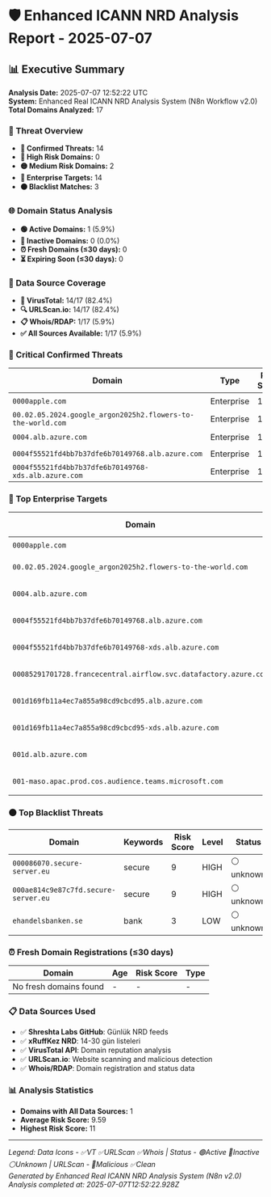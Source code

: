 # 🛡️ Enhanced ICANN NRD Analysis Report - 2025-07-07

## 📊 Executive Summary

**Analysis Date:** 2025-07-07 12:52:22 UTC  
**System:** Enhanced Real ICANN NRD Analysis System (N8n Workflow v2.0)  
**Total Domains Analyzed:** 17

### 🎯 Threat Overview
- **🚨 Confirmed Threats:** 14
- **🔴 High Risk Domains:** 0
- **🟡 Medium Risk Domains:** 2
- **🎯 Enterprise Targets:** 14
- **⚫ Blacklist Matches:** 3

### 🌐 Domain Status Analysis
- **🟢 Active Domains:** 1 (5.9%)
- **🔴 Inactive Domains:** 0 (0.0%)
- **⏰ Fresh Domains (≤30 days):** 0
- **⏳ Expiring Soon (≤30 days):** 0

### 📡 Data Source Coverage
- **🦠 VirusTotal:** 14/17 (82.4%)
- **🔍 URLScan.io:** 14/17 (82.4%)
- **📋 Whois/RDAP:** 1/17 (5.9%)
- **✅ All Sources Available:** 1/17 (5.9%)

### 🚨 Critical Confirmed Threats

| Domain | Type | Risk Score | Malicious AVs | URLScan | Status |
|--------|------|------------|---------------|---------|---------|
| `0000apple.com` | Enterprise | 11 | 2 | ✅ | 🟢 |
| `00.02.05.2024.google_argon2025h2.flowers-to-the-world.com` | Enterprise | 11 | 2 | ✅ | ⚪ |
| `0004.alb.azure.com` | Enterprise | 11 | 2 | ✅ | ⚪ |
| `0004f55521fd4bb7b37dfe6b70149768.alb.azure.com` | Enterprise | 11 | 2 | ✅ | ⚪ |
| `0004f55521fd4bb7b37dfe6b70149768-xds.alb.azure.com` | Enterprise | 11 | 2 | ✅ | ⚪ |

### 🎯 Top Enterprise Targets

| Domain | Brand | Risk Score | Category | Status | Data |
|--------|-------|------------|----------|---------|------|
| `0000apple.com` | apple | 11 | fortune_100 | 🟢 active | ✅✅✅ |
| `00.02.05.2024.google_argon2025h2.flowers-to-the-world.com` | google | 11 | fortune_100 | ⚪ unknown | ✅✅❌ |
| `0004.alb.azure.com` | azure | 11 | cloud_tech | ⚪ unknown | ✅✅❌ |
| `0004f55521fd4bb7b37dfe6b70149768.alb.azure.com` | azure | 11 | cloud_tech | ⚪ unknown | ✅✅❌ |
| `0004f55521fd4bb7b37dfe6b70149768-xds.alb.azure.com` | azure | 11 | cloud_tech | ⚪ unknown | ✅✅❌ |
| `00085291701728.francecentral.airflow.svc.datafactory.azure.com` | azure | 11 | cloud_tech | ⚪ unknown | ✅✅❌ |
| `001d169fb11a4ec7a855a98cd9cbcd95.alb.azure.com` | azure | 11 | cloud_tech | ⚪ unknown | ✅✅❌ |
| `001d169fb11a4ec7a855a98cd9cbcd95-xds.alb.azure.com` | azure | 11 | cloud_tech | ⚪ unknown | ✅✅❌ |
| `001d.alb.azure.com` | azure | 11 | cloud_tech | ⚪ unknown | ✅✅❌ |
| `001-maso.apac.prod.cos.audience.teams.microsoft.com` | microsoft | 11 | fortune_100 | ⚪ unknown | ✅✅❌ |

### ⚫ Top Blacklist Threats

| Domain | Keywords | Risk Score | Level | Status | Data |
|--------|----------|------------|-------|---------|------|
| `000086070.secure-server.eu` | secure | 9 | HIGH | ⚪ unknown | ✅✅❌ |
| `000ae814c9e87c7fd.secure-server.eu` | secure | 9 | HIGH | ⚪ unknown | ✅✅❌ |
| `ehandelsbanken.se` | bank | 3 | LOW | ⚪ unknown | ❌❌❌ |

### ⏰ Fresh Domain Registrations (≤30 days)

| Domain | Age | Risk Score | Type |
|--------|-----|------------|------|
| No fresh domains found | - | - | - |

### 📋 Data Sources Used
- ✅ **Shreshta Labs GitHub**: Günlük NRD feeds
- ✅ **xRuffKez NRD**: 14-30 gün listeleri  
- ✅ **VirusTotal API**: Domain reputation analysis
- ✅ **URLScan.io**: Website scanning and malicious detection
- ✅ **Whois/RDAP**: Domain registration and status data

### 📊 Analysis Statistics
- **Domains with All Data Sources:** 1
- **Average Risk Score:** 9.59
- **Highest Risk Score:** 11

---
*Legend: Data Icons - ✅VT ✅URLScan ✅Whois | Status - 🟢Active 🔴Inactive ⚪Unknown | URLScan - 🚨Malicious ✅Clean*  
*Generated by Enhanced Real ICANN NRD Analysis System (N8n v2.0)*  
*Analysis completed at: 2025-07-07T12:52:22.928Z*